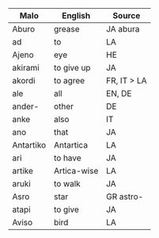 Malo                    | English          | Source
----------------------- | ---------------- | --------------
Aburo                   | grease           | JA abura
ad                      | to               | LA
Ajeno                   | eye              | HE
akirami                 | to give up       | JA
akordi                  | to agree         | FR, IT > LA
ale                     | all              | EN, DE
ander-                  | other            | DE
anke                    | also             | IT
ano                     | that             | JA
Antartiko               | Antartica        | LA
ari                     | to have          | JA
artike                  | Artica-wise      | LA
aruki                   | to walk          | JA
Asro                    | star             | GR astro-
atapi                   | to give          | JA
Aviso                   | bird             | LA


